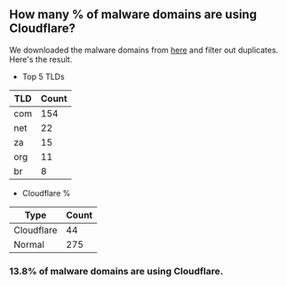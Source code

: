 ## How many % of malware domains are using Cloudflare?


We downloaded the malware domains from [here](https://urlhaus.abuse.ch) and filter out duplicates.
Here's the result.


[//]: # (start replacement)


- Top 5 TLDs

| TLD | Count |
| --- | --- |
| com | 154 |
| net | 22 |
| za | 15 |
| org | 11 |
| br | 8 |


- Cloudflare %

| Type | Count |
| --- | --- |
| Cloudflare | 44 |
| Normal | 275 |


### 13.8% of malware domains are using Cloudflare.